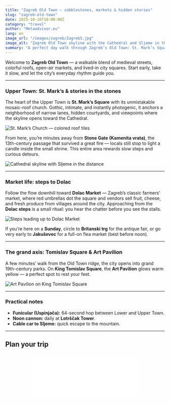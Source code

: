 ```yaml
---
title: "Zagreb Old Town — cobblestones, markets & hidden stories"
slug: "zagreb-old-town"
date: 2025-10-16T10:00:00Z
category: "travel"
author: "Metaadvisor.eu"
lang: en
image_url: "/images/zagreb/Zagreb5.jpg"
image_alt: "Zagreb Old Town skyline with the Cathedral and Sljeme in the distance"
summary: "A perfect day walk through Zagreb’s Old Town: St. Mark’s Square, Dolac market steps, cathedral skyline, and the city’s grand Art Pavilion."
---
```


Welcome to **Zagreb Old Town** — a walkable blend of medieval streets, colorful roofs, open-air markets, and lived-in city squares. Start early, take it slow, and let the city’s everyday rhythm guide you.

---

### Upper Town: St. Mark’s & stories in the stones

The heart of the Upper Town is **St. Mark’s Square** with its unmistakable mosaic-roof church. Gothic, intimate, and instantly photogenic, it anchors a neighborhood of narrow lanes, hidden courtyards, and viewpoints where the skyline opens toward the Cathedral.

![St. Mark’s Church — colored roof tiles](/images/zagreb/Zagreb4.jpg)

From here, you’re minutes away from **Stone Gate (Kamenita vrata)**, the 13th-century passage that survived a great fire — locals still stop to light a candle inside the small shrine. This entire area rewards slow steps and curious detours.

![Cathedral skyline with Sljeme in the distance](/images/zagreb/Zagreb5.jpg)

---

### Market life: steps to Dolac

Follow the flow downhill toward **Dolac Market** — Zagreb’s classic farmers’ market, where red umbrellas dot the square and vendors sell fruit, cheese, and fresh produce from villages around the city. Approaching from the **Dolac steps** is a small ritual: you hear the chatter before you see the stalls.

![Steps leading up to Dolac Market](/images/zagreb/Zagreb7.jpg)

If you’re here on a **Sunday**, circle to **Britanski trg** for the antique fair, or go very early to **Jakuševec** for a full-on flea market (best before noon).

---

### The grand axis: Tomislav Square & Art Pavilion

A few minutes’ walk from the Old Town ridge, the city opens into grand 19th-century parks. On **King Tomislav Square**, the **Art Pavilion** glows warm yellow — a perfect spot to rest your feet.

![Art Pavilion on King Tomislav Square](/images/zagreb/Zagreb15.jpg)

---

### Practical notes

- **Funicular (Uspinjača):** 64-second hop between Lower and Upper Town.  
- **Noon cannon:** daily at **Lotrščak Tower**.  
- **Cable car to Sljeme:** quick escape to the mountain.

---

## Plan your trip

<div id="frame" style="width:100%;margin:auto;position:relative;z-index:1;">
  <iframe data-aa='2413812' src='//acceptable.a-ads.com/2413812/?size=Adaptive'
          style='border:0;padding:0;width:70%;height:auto;overflow:hidden;display:block;margin:auto'></iframe>
</div>
